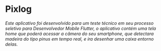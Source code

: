 # Pixlog


###### Este aplicativo foi desenvolvido para um teste técnico em seu processo seletivo para Desenvolvedor Mobile Flutter, o aplicativo contém uma tela home que poderá acessar a câmera do seu smartphone, que detectara madeira do tipo pinus em tempo real, e ira desenhar uma caixa entorno delas. 


